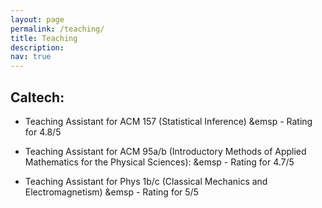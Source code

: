 ```yaml
---
layout: page
permalink: /teaching/
title: Teaching
description: 
nav: true
---
```


## Caltech:
- Teaching Assistant for ACM 157 (Statistical Inference)
&emsp - Rating for 4.8/5

- Teaching Assistant for ACM 95a/b (Introductory Methods of Applied Mathematics for the Physical Sciences): 
&emsp - Rating for 4.7/5

- Teaching Assistant for Phys 1b/c (Classical Mechanics and Electromagnetism)
&emsp - Rating for 5/5
